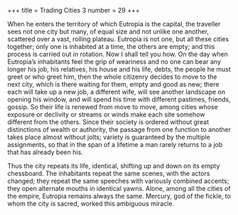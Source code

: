 +++
title = Trading Cities 3
number = 29
+++

When he enters the territory of which Eutropia is the capital, the traveller sees not one city but many, of equal size and not unlike one another, scattered over a vast, rolling plateau. Eutropia is not one, but all these cities together; only one is inhabited at a time, the others are empty; and this process is carried out in rotation. Now I shall tell you how. On the day when Eutropia’s inhabitants feel the grip of weariness and no one can bear any longer his job, his relatives, his house and his life, debts, the people he must greet or who greet him, then the whole citizenry decides to move to the next city, which is there waiting for them, empty and good as new; there each will take up a new job, a different wife, will see another landscape on opening his window, and will spend his time with different pastimes, friends, gossip. So their life is renewed from move to move, among cities whose exposure or declivity or streams or winds make each site somehow different from the others. Since their society is ordered without great distinctions of wealth or authority, the passage from one function to another takes place almost without jolts; variety is guaranteed by the multiple assignments, so that in the span of a lifetime a man rarely returns to a job that has already been his.

Thus the city repeats its life, identical, shifting up and down on its empty chessboard. The inhabitants repeat the same scenes, with the actors changed; they repeat the same speeches with variously combined accents; they open alternate mouths in identical yawns. Alone, among all the cities of the empire, Eutropia remains always the same. Mercury, god of the fickle, to whom the city is sacred, worked this ambiguous miracle.